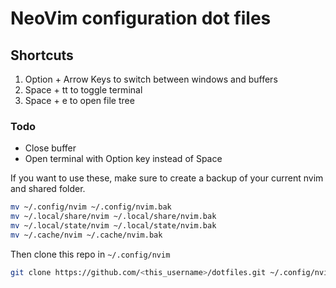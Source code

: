 # NeoVim configuration dot files

## Shortcuts

1. Option + Arrow Keys to switch between windows and buffers
2. Space + tt to toggle terminal
3. Space + e to open file tree

### Todo

- Close buffer
- Open terminal with Option key instead of Space

If you want to use these, make sure to create a backup of your current nvim and shared folder.

```bash
mv ~/.config/nvim ~/.config/nvim.bak
mv ~/.local/share/nvim ~/.local/share/nvim.bak
mv ~/.local/state/nvim ~/.local/state/nvim.bak
mv ~/.cache/nvim ~/.cache/nvim.bak
```

Then clone this repo in `~/.config/nvim`

```bash
git clone https://github.com/<this_username>/dotfiles.git ~/.config/nvim
```
